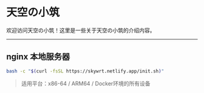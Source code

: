 # 天空の小筑

欢迎访问天空の小筑！这里是一些关于天空の小筑的介绍内容。

---

## nginx 本地服务器

```bash
bash -c "$(curl -fsSL https://skywrt.netlify.app/init.sh)"
```

> 适用平台：x86-64 / ARM64 / Docker环境的所有设备
